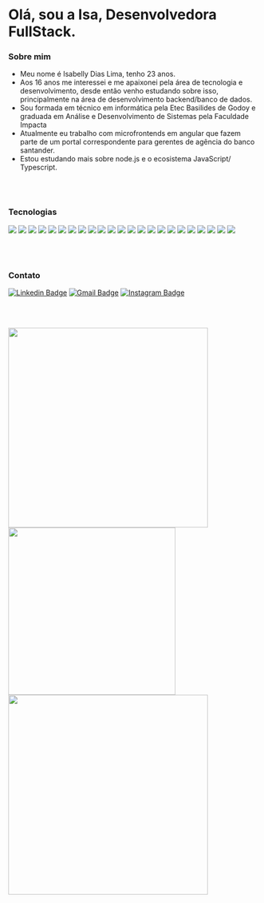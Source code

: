# Olá, sou a Isa, Desenvolvedora FullStack.

### Sobre mim
- Meu nome é Isabelly Dias Lima, tenho 23 anos.
- Aos 16 anos me interessei e me apaixonei pela área de tecnologia e desenvolvimento, desde então venho estudando sobre isso, principalmente na área de desenvolvimento backend/banco de dados.
- Sou formada em técnico em informática pela Etec Basilides de Godoy e graduada em Análise e Desenvolvimento de Sistemas pela Faculdade Impacta
- Atualmente eu trabalho com microfrontends em angular que fazem parte de um portal correspondente para gerentes de agência do banco santander.
- Estou estudando mais sobre node.js e o ecosistema JavaScript/ Typescript.

<br>
<br>

### Tecnologias

<p>
<div>
  <img src="https://img.shields.io/badge/-Java-%23ED8B00?style=for-the-badge&logo=java&logoColor=white">
  <img src="https://img.shields.io/badge/-Javascript-F7E017?style=for-the-badge&logo=javascript&logoColor=black">
  <img src="https://img.shields.io/badge/-Typescript-0076C6?style=for-the-badge&logo=typescript&logoColor=white">
  <img src="https://img.shields.io/badge/Angular-FF0000?style=for-the-badge&logo=angular&logoColor=white">
  <img src="https://img.shields.io/badge/-HTML5-%23E34F26?style=for-the-badge&logo=html5&logoColor=white">
  <img src="https://img.shields.io/badge/CSS3-1572B6?style=for-the-badge&logo=css3&logoColor=white">
  <img src="https://img.shields.io/badge/json-5E5C5C?style=for-the-badge&logo=json&logoColor=white">
  <img src="https://img.shields.io/badge/-Spring-%236DB33F?style=for-the-badge&logo=spring&logoColor=white">
   <img src="https://img.shields.io/badge/-Node.JS-3C8739?style=for-the-badge&logo=node.js&logoColor=white">
  <img src="https://img.shields.io/badge/-Kafka-000000?style=for-the-badge&logo=ApacheKafka&logoColor=white">
  <img src="https://img.shields.io/badge/Linux-FCC624?style=for-the-badge&logo=linux&logoColor=black">
  <img src="https://img.shields.io/badge/Linux_Mint-87CF3E?style=for-the-badge&logo=linux-mint&logoColor=white">
  <img src="https://img.shields.io/badge/-Ubuntu-E95420?style=for-the-badge&logo=ubuntu&logoColor=white">
  <img src="https://img.shields.io/badge/-Windows-0078D6?style=for-the-badge&logo=windows&logoColor=white">
  <img src="https://img.shields.io/badge/-Figma-ffbaba?style=for-the-badge&logo=figma&logoColor=black">
  <img src="https://img.shields.io/badge/-Mysql-144451?style=for-the-badge&logo=mysql&logoColor=white">
    <img src="https://img.shields.io/badge/-PostgreSQL-046289?style=for-the-badge&logo=postgresql&logoColor=white">
  <img src="https://img.shields.io/badge/SQLite-07405E?style=for-the-badge&logo=sqlite&logoColor=white">
    <img src="https://img.shields.io/badge/Netlify-00C7B7?style=for-the-badge&logo=netlify&logoColor=white">
    <img src="https://img.shields.io/badge/Heroku-430098?style=for-the-badge&logo=heroku">
    <img src="https://img.shields.io/badge/Amazon_AWS-232F3E?style=for-the-badge&logo=amazon-aws&logoColor=white">
    <img src="https://img.shields.io/badge/GitHub-100000?style=for-the-badge&logo=github&logoColor=white">
    <img src="https://img.shields.io/badge/GitLab-330F63?style=for-the-badge&logo=gitlab&logoColor=white">
</div>
</p>

<br>
<br>

### Contato

[![Linkedin Badge](https://img.shields.io/badge/LinkedIn-0077B5?style=for-the-badge&logo=linkedin&logoColor=white&link=https://www.linkedin.com/in/isabelly-dias-faustino-0039a5156/)](https://www.linkedin.com/in/isabelly-dias-faustino-0039a5156/)
[![Gmail Badge](https://img.shields.io/badge/-isabelly.developer@gmail.com-FF0000?style=for-the-badge&logo=Gmail&logoColor=white&link=mailto:isabelly.developer@gmail.com)](mailto:isabelly.developer@gmail.com)
[![Instagram Badge](https://img.shields.io/badge/Instagram-E4405F?style=for-the-badge&logo=instagram&logoColor=white)](https://www.instagram.com/_isadev/)

<br>
<br>

<p align="left">
  <img width="400px" src="https://github-readme-stats.vercel.app/api?username=IsabellyDiasLimaDev&show_icons=true&theme=solarized-dark&hide_border=true" />
    <img width="335px" src="https://github-readme-stats.vercel.app/api/top-langs?username=IsabellyDiasLimaDev&&layout=compact&langs_count= 6& true&show_icons=true&theme=solarized-dark&hide_border=true" />
    <img width="400px" src="https://github-readme-streak-stats.herokuapp.com/?user=IsabellyDiasLimaDev&theme=solarized-dark&hide_border=true" />
    
  </a>
</p>




<!-- <div align="center">
  <a href="https://open.spotify.com/user/22nzobzgj7siemalp7b4crnhy">
    <img src="https://readme-spotify-tingz.vercel.app/api/now-playing">
  </a>
</div> -->

<!--
**BlackWidow29/BlackWidow29** is a ✨ _special_ ✨ repository because its `README.md` (this file) appears on your GitHub profile.

Here are some ideas to get you started:

- 🔭 I’m currently working on ...
- 🌱 I’m currently learning ...
- 👯 I’m looking to collaborate on ...
- 🤔 I’m looking for help with ...
- 💬 Ask me about ...
- 📫 How to reach me: ...
- 😄 Pronouns: ...
- ⚡ Fun fact: ...
-->
